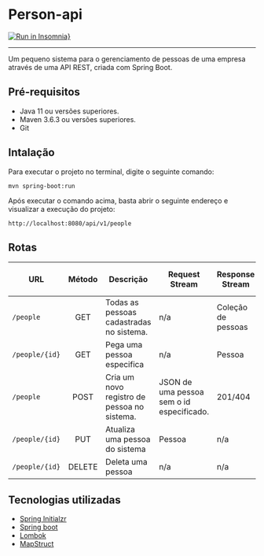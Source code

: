# Person-api

[![Run in Insomnia}](https://insomnia.rest/images/run.svg)](https://insomnia.rest/run/?label=person-api&uri=https%3A%2F%2Fraw.githubusercontent.com%2FUellingtonDamasceno%2Fperson-api%2Fmain%2Fsrc%2Fmain%2Fresources%2Finsomnia.json)

---

Um pequeno sistema para o gerenciamento de pessoas de uma empresa através de uma API REST, criada com Spring Boot.

## Pré-requisitos

- Java 11 ou versões superiores.
- Maven 3.6.3 ou versões superiores.
- Git

## Intalação

Para executar o projeto no terminal, digite o seguinte comando:

    mvn spring-boot:run

Após executar o comando acima, basta abrir o seguinte endereço e visualizar a execução do projeto:

    http://localhost:8080/api/v1/people

## Rotas

| URL            | Método | Descrição                                   | Request Stream                            | Response Stream    | Status Code Returned |
| -------------- | :----: | ------------------------------------------- | ----------------------------------------- | ------------------ | :------------------: |
| `/people`      |  GET   | Todas as pessoas cadastradas no sistema.    | n/a                                       | Coleção de pessoas |       200/404        |
| `/people/{id}` |  GET   | Pega uma pessoa especifica                  | n/a                                       | Pessoa             |       200/404        |
| `/people`      |  POST  | Cria um novo registro de pessoa no sistema. | JSON de uma pessoa sem o id especificado. | 201/404            |
| `/people/{id}` |  PUT   | Atualiza uma pessoa do sistema              | Pessoa                                    | n/a                |       200/404        |
| `/people/{id}` | DELETE | Deleta uma pessoa                           | n/a                                       | n/a                |       204/404        |

## Tecnologias utilizadas

- [Spring Initialzr](https://start.spring.io)
- [Spring boot](https://spring.io)
- [Lombok](https://projectlombok.org)
- [MapStruct](https://mapstruct.org)
